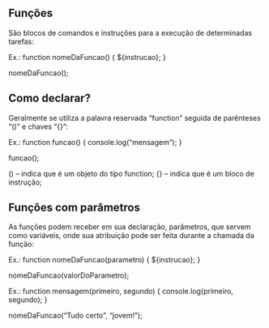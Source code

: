 ## Funções
   São blocos de comandos e instruções para a execução de determinadas tarefas:

   Ex.: function nomeDaFuncao() {
   ${instrucao};
   }

   nomeDaFuncao();

## Como declarar?
   Geralmente se utiliza a palavra reservada “function” seguida de parênteses “()” e chaves “{}”:

   Ex.: function funcao() {
   console.log(“mensagem”);
   }

   funcao();

   () – indica que é um objeto do tipo function;
   {} – indica que é um bloco de instrução;

## Funções com parâmetros
   As funções podem receber em sua declaração, parâmetros, que servem como variáveis, onde sua atribuição pode ser feita durante a chamada da função:

   Ex.: function nomeDaFuncao(parametro) {
   ${instrucao};
   }

   nomeDaFuncao(valorDoParametro);

   Ex.: function mensagem(primeiro, segundo) {
   console.log(primeiro, segundo);
   }

   nomeDaFuncao(“Tudo certo”, “jovem!”);